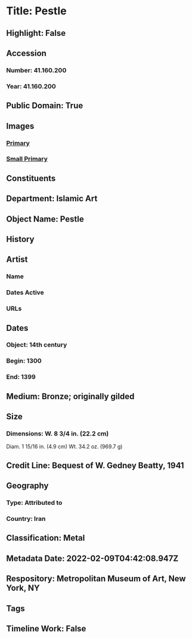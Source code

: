 # Title: Pestle
## Highlight: False
## Accession
### Number: 41.160.200
### Year: 41.160.200
## Public Domain: True
## Images
### [Primary](https://images.metmuseum.org/CRDImages/is/original/sf41-160-200a.jpg)
### [Small Primary](https://images.metmuseum.org/CRDImages/is/web-large/sf41-160-200a.jpg)
## Constituents
## Department: Islamic Art
## Object Name: Pestle
## History
## Artist
### Name
### Dates Active
### URLs
## Dates
### Object: 14th century
### Begin: 1300
### End: 1399
## Medium: Bronze; originally gilded
## Size
### Dimensions: W. 8 3/4 in. (22.2 cm)
Diam. 1 15/16 in. (4.9 cm)
Wt. 34.2 oz. (969.7 g)
## Credit Line: Bequest of W. Gedney Beatty, 1941
## Geography
### Type: Attributed to
### Country: Iran
## Classification: Metal
## Metadata Date: 2022-02-09T04:42:08.947Z
## Respository: Metropolitan Museum of Art, New York, NY
## Tags
## Timeline Work: False